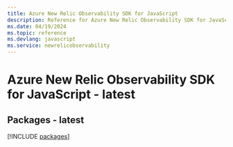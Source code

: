 ```yaml
---
title: Azure New Relic Observability SDK for JavaScript
description: Reference for Azure New Relic Observability SDK for JavaScript
ms.date: 04/19/2024
ms.topic: reference
ms.devlang: javascript
ms.service: newrelicobservability
---
```

# Azure New Relic Observability SDK for JavaScript - latest
## Packages - latest
[!INCLUDE [packages](new-relic-observability-index.md)]